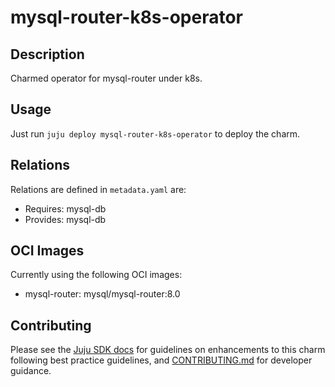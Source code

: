 # mysql-router-k8s-operator

## Description

Charmed operator for mysql-router under k8s.

## Usage

Just run `juju deploy mysql-router-k8s-operator` to deploy the charm.

## Relations

Relations are defined in `metadata.yaml` are:

* Requires: mysql-db
* Provides: mysql-db

## OCI Images

Currently using the following OCI images:

* mysql-router: mysql/mysql-router:8.0

## Contributing

Please see the [Juju SDK docs](https://juju.is/docs/sdk) for guidelines on
enhancements to this charm following best practice guidelines, and
[CONTRIBUTING.md](https://github.com/paulomach/mysql-router-k8s-operator/blob/main/CONTRIBUTING.md)
for developer guidance.
